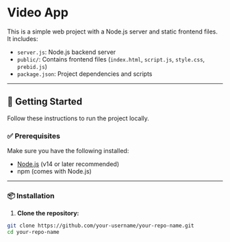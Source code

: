 # Video App

This is a simple web project with a Node.js server and static frontend files. It includes:

- `server.js`: Node.js backend server
- `public/`: Contains frontend files (`index.html`, `script.js`, `style.css`, `prebid.js`)
- `package.json`: Project dependencies and scripts

---

## 🚀 Getting Started

Follow these instructions to run the project locally.

### ✅ Prerequisites

Make sure you have the following installed:

- [Node.js](https://nodejs.org/) (v14 or later recommended)
- npm (comes with Node.js)

---

### 📦 Installation

1. **Clone the repository:**
```bash
git clone https://github.com/your-username/your-repo-name.git
cd your-repo-name

